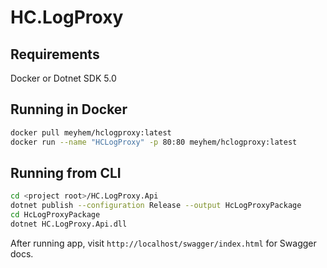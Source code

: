 # HC.LogProxy


## Requirements
Docker or Dotnet SDK 5.0

## Running in Docker
```sh
docker pull meyhem/hclogproxy:latest
docker run --name "HCLogProxy" -p 80:80 meyhem/hclogproxy:latest
```

## Running from CLI
```sh
cd <project root>/HC.LogProxy.Api
dotnet publish --configuration Release --output HcLogProxyPackage
cd HcLogProxyPackage
dotnet HC.LogProxy.Api.dll
```

After running app, visit ```http://localhost/swagger/index.html``` for Swagger docs.
